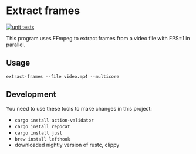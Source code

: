 # Extract frames

[![unit tests](https://github.com/egorsmkv/read-video-rs/actions/workflows/test.yml/badge.svg)](https://github.com/egorsmkv/read-video-rs/actions/workflows/test.yml)

This program uses FFmpeg to extract frames from a video file with FPS=1 in parallel.

## Usage

```
extract-frames --file video.mp4 --multicore
```

## Development

You need to use these tools to make changes in this project:

- `cargo install action-validator`
- `cargo install repocat`
- `cargo install just`
- `brew install lefthook`
- downloaded nightly version of rustc, clippy
